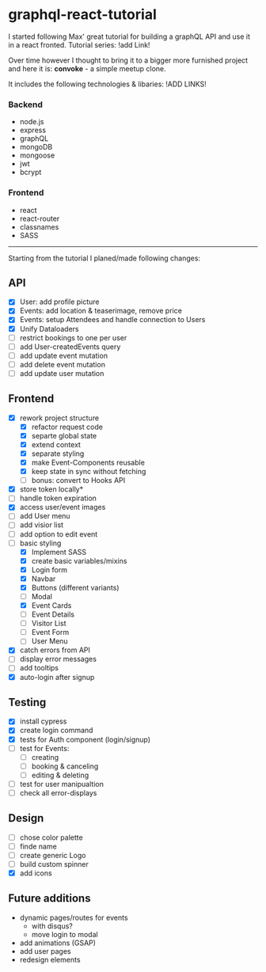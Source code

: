 # graphql-react-tutorial

I started following Max' great tutorial for building a graphQL API and use it in a react fronted. Tutorial series: !add Link!

Over time however I thought to bring it to a bigger more furnished project and here it is: **convoke** - a simple meetup clone.

It includes the following technologies & libaries:
!ADD LINKS!

### Backend

- node.js
- express
- graphQL
- mongoDB
- mongoose
- jwt
- bcrypt

### Frontend

- react
- react-router
- classnames
- SASS

---

Starting from the tutorial I planed/made following changes:

## API

- [x] User: add profile picture
- [x] Events: add location & teaserimage, remove price
- [x] Events: setup Attendees and handle connection to Users
- [x] Unify Dataloaders
- [ ] restrict bookings to one per user
- [ ] add User-createdEvents query
- [ ] add update event mutation
- [ ] add delete event mutation
- [ ] add update user mutation

## Frontend

- [x] rework project structure
  - [x] refactor request code
  - [x] separte global state
  - [x] extend context
  - [x] separate styling
  - [x] make Event-Components reusable
  - [x] keep state in sync without fetching
  - [ ] bonus: convert to Hooks API
- [x] store token locally\*
- [ ] handle token expiration
- [x] access user/event images
- [ ] add User menu
- [ ] add visior list
- [ ] add option to edit event
- [ ] basic styling
  - [x] Implement SASS
  - [x] create basic variables/mixins
  - [x] Login form
  - [x] Navbar
  - [x] Buttons (different variants)
  - [ ] Modal
  - [x] Event Cards
  - [ ] Event Details
  - [ ] Visitor List
  - [ ] Event Form
  - [ ] User Menu
- [x] catch errors from API
- [ ] display error messages
- [ ] add tooltips
- [x] auto-login after signup

## Testing

- [x] install cypress
- [x] create login command
- [x] tests for Auth component (login/signup)
- [ ] test for Events:
  - [ ] creating
  - [ ] booking & canceling
  - [ ] editing & deleting
- [ ] test for user manipualtion
- [ ] check all error-displays

## Design

- [ ] chose color palette
- [ ] finde name
- [ ] create generic Logo
- [ ] build custom spinner
- [x] add icons

## Future additions

- dynamic pages/routes for events
  - with disqus?
  - move login to modal
- add animations (GSAP)
- add user pages
- redesign elements
